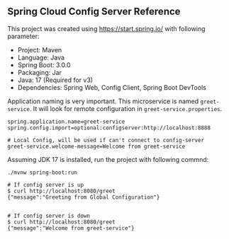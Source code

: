 ## Spring Cloud Config Server Reference

This project was created using https://start.spring.io/ with following parameter:

* Project: Maven
* Language: Java
* Spring Boot: 3.0.0
* Packaging: Jar
* Java: 17 (Required for v3)
* Dependencies: Spring Web, Config Client, Spring Boot DevTools


Application naming is very important. This microservice is named `greet-service`.
It will look for remote configuration in `greet-service.properties`. 

```
spring.application.name=greet-service
spring.config.import=optional:configserver:http://localhost:8888

# Local Config, will be used if can't connect to config-server
greet-service.welcome-message=Welcome from greet-service
```

Assuming JDK 17 is installed, run the project with following commnd:

```shell
./mvnw spring-boot:run
```

```shell
# If config server is up
$ curl http://localhost:8080/greet
{"message":"Greeting from Global Configuration"}


# If config server is down
$ curl http://localhost:8080/greet
{"message":"Welcome from greet-service"}

```
